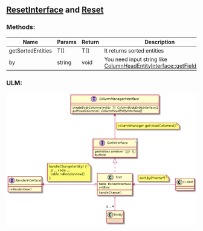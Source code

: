 ## [ResetInterface](./ResetInterface.js) and [Reset](./Reset.js)

### Methods:

| Name | Params | Return | Description |
| --- | --- | --- | --- |
| getSortedEntities | T[]  | T[] | It returns sorted entities |
| by | string | void | You need input string like [ColumnHeadEntityInterface::getFieldName()](../../Entities/HeadColumn/ColumnHeadEntityInterface.js) |

### ULM:

![UML](./Sort.png)
